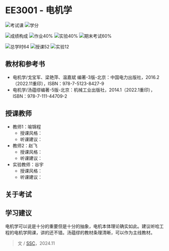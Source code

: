 # EE3001 - 电机学

![考试课](https://img.shields.io/badge/%E8%80%83%E8%AF%95%E8%AF%BE-red)
![学分](https://img.shields.io/badge/%E5%AD%A6%E5%88%86-4-moccasin)

![成绩构成](https://img.shields.io/badge/%E6%88%90%E7%BB%A9%E6%9E%84%E6%88%90-gold)
![作业40%](https://img.shields.io/badge/%E4%BD%9C%E4%B8%9A-40%25-wheat)
![实验40%](https://img.shields.io/badge/%E4%BD%9C%E4%B8%9A-40%25-wheat)
![期末考试60%](https://img.shields.io/badge/%E6%9C%9F%E6%9C%AB%E8%80%83%E8%AF%95-60%25-wheat)

![总学时64](https://img.shields.io/badge/总学时-64-wheat)
![授课52](https://img.shields.io/badge/授课-52-wheat) 
![实验12](https://img.shields.io/badge/实验-12-wheat)

## 教材和参考书

- 电机学/戈宝军、梁艳萍、温嘉斌 编著-3版-北京：中国电力出版社，2016.2（2022.11重印），ISBN：978-7-5123-8427-9
- 电机学/汤蕴缪编著-5版-北京：机械工业出版社，2014.1（2022.1重印），ISBN：978-7-111-44709-2

## 授课教师

- 教师1：喻锦程
  - 授课风格：
  - 听课建议：
- 教师2：赵飞
  - 授课风格：
  - 听课建议：
- 实验教师：谷宇
  - 授课风格：
  - 听课建议：

## 关于考试

## 学习建议

电机学可以说是十分的重要但是十分的抽象，电机本体理论确实如此。建议听哈工程的电机学网课，讲的还不错。汤蕴缪的教材条理清晰，可以作为主线教材。

> 文 / [SSC](https://github.com/SSC202)，2024.11
